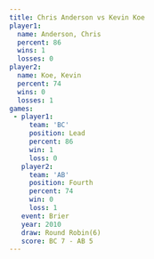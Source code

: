 ```yaml
---
title: Chris Anderson vs Kevin Koe
player1:               
  name: Anderson, Chris
  percent: 86          
  wins: 1              
  losses: 0            
player2:               
  name: Koe, Kevin     
  percent: 74          
  wins: 0              
  losses: 1            
games:
 - player1:        
     team: 'BC'    
     position: Lead
     percent: 86   
     win: 1        
     loss: 0       
   player2:          
     team: 'AB'      
     position: Fourth
     percent: 74     
     win: 0          
     loss: 1         
   event: Brier        
   year: 2010          
   draw: Round Robin(6)
   score: BC 7 - AB 5  
---
```

